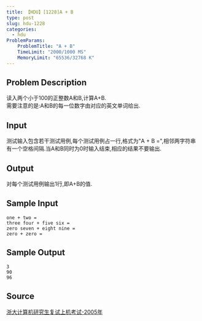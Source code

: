 ```yaml
---
title: 【HDU】[1228]A + B
type: post
slug: hdu-1228
categories:
  - hdu
ProblemParams:
    ProblemTitle: "A + B"
    TimeLimit: "2000/1000 MS"
    MemoryLimit: "65536/32768 K"
---
```


## Problem Description

读入两个小于100的正整数A和B,计算A+B.  
需要注意的是:A和B的每一位数字由对应的英文单词给出.

## Input

测试输入包含若干测试用例,每个测试用例占一行,格式为"A + B =",相邻两字符串有一个空格间隔.当A和B同时为0时输入结束,相应的结果不要输出.

## Output

对每个测试用例输出1行,即A+B的值.

## Sample Input

```
one + two =
three four + five six =
zero seven + eight nine =
zero + zero =

```

## Sample Output

```
3
90
96

```

## Source

[浙大计算机研究生复试上机考试-2005年](https://acm.hdu.edu.cn//search.php?field=problem&key=%D5%E3%B4%F3%BC%C6%CB%E3%BB%FA%D1%D0%BE%BF%C9%FA%B8%B4%CA%D4%C9%CF%BB%FA%BF%BC%CA%D4-2005%C4%EA&source=1&searchmode=source)
